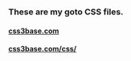 ### These are my goto CSS files.

#### [css3base.com](http://css3base.com)

#### [css3base.com/css/](http://css3base.com/css/)